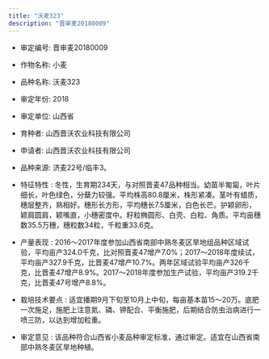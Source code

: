 ```yaml
---
title: "沃麦323"
description: "晋审麦20180009"
---
```

* 审定编号:  晋审麦20180009

*  作物名称:  小麦

*  品种名称:  沃麦323

*  审定年份:  2018

*  审定单位:  山西省

* 育种者:  山西晋沃农业科技有限公司

*  申请者:  山西晋沃农业科技有限公司

*  品种来源:  济麦22号/临丰3。

*  特征特性 : 
冬性，生育期234天，与对照晋麦47品种相当。幼苗半匍匐，叶片细长，叶色绿色，分蘖力较强。平均株高80.8厘米，株形紧凑。茎叶有蜡质，穗层整齐，熟相好。穗形长方形，平均穗长7.5厘米，白色长芒。护颖卵形，颖肩圆肩，颖嘴直，小穗密度中。籽粒椭圆形、白壳、白粒、角质。平均亩穗数35.5万穗，穗粒数34粒，千粒重33.6克。
 
*  产量表现 : 
2016～2017年度参加山西省南部中熟冬麦区旱地组品种区域试验，平均亩产324.0千克，比对照晋麦47增产7.0%；2017～2018年度续试，平均亩产327.9千克，比晋麦47增产10.7%。两年区域试验平均亩产326千克，比晋麦47增产8.9%。2017～2018年度参加生产试验，平均亩产319.2千克，比晋麦47号增产8.8%。

*  栽培技术要点 : 
适宜播期9月下旬至10月上中旬，每亩基本苗15～20万。底肥一次施足，施肥上注意氮、磷、钾配合、平衡施肥，后期结合防虫治病进行一喷三防，以达到增加粒重。

*  审定意见 : 
该品种符合山西省小麦品种审定标准，通过审定。适宜在山西省南部中熟冬麦区旱地种植。
